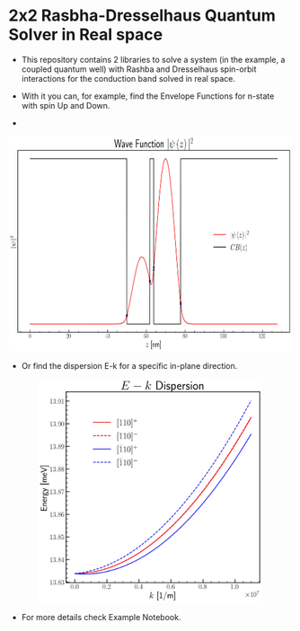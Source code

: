 # 2x2 Rasbha-Dresselhaus Quantum Solver in Real space

* This repository contains 2 libraries to solve a system (in the example, a coupled quantum well) with Rashba and Dresselhaus spin-orbit interactions for the conduction band solved in real space.

* With it you can, for example, find the Envelope Functions for n-state with spin Up and Down.
* 
<p align="center">
  <img width="600" height="385" src="WF_Example.jpg">

  
* Or find the dispersion E-k for a specific in-plane direction.
<p align="center">
  
  <img width="400" height="400" src="Dispersion_Example.jpg">
</p>
  
* For more details check Example Notebook.
